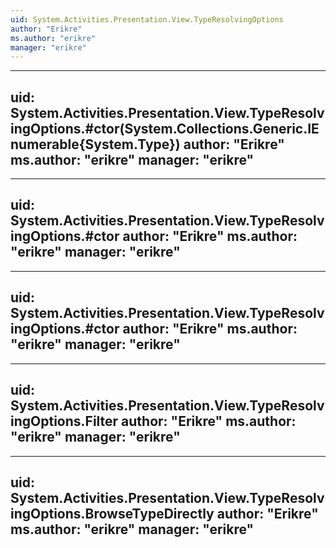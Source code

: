 ```yaml
---
uid: System.Activities.Presentation.View.TypeResolvingOptions
author: "Erikre"
ms.author: "erikre"
manager: "erikre"
---
```


---
uid: System.Activities.Presentation.View.TypeResolvingOptions.#ctor(System.Collections.Generic.IEnumerable{System.Type})
author: "Erikre"
ms.author: "erikre"
manager: "erikre"
---

---
uid: System.Activities.Presentation.View.TypeResolvingOptions.#ctor
author: "Erikre"
ms.author: "erikre"
manager: "erikre"
---

---
uid: System.Activities.Presentation.View.TypeResolvingOptions.#ctor
author: "Erikre"
ms.author: "erikre"
manager: "erikre"
---

---
uid: System.Activities.Presentation.View.TypeResolvingOptions.Filter
author: "Erikre"
ms.author: "erikre"
manager: "erikre"
---

---
uid: System.Activities.Presentation.View.TypeResolvingOptions.BrowseTypeDirectly
author: "Erikre"
ms.author: "erikre"
manager: "erikre"
---
